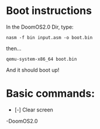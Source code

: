 <h1>Boot instructions</h1>

In the DoomOS2.0 Dir, type:
```
nasm -f bin input.asm -o boot.bin
```
then...
```
qemu-system-x86_64 boot.bin
```
And it should boot up!

<h1>Basic commands:</h1>
<ul>
  <li>[-] Clear screen</li>
</ul>


-DoomOS2.0
